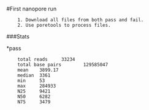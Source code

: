 #First nanopore run

        1. Download all files from both pass and fail.
        2. Use poretools to process files.

###Stats

*pass
     
        total reads     33234
        total base pairs        129585047
        mean    3899.17
        median  3361
        min     53
        max     284933
        N25     9421
        N50     6282
        N75     3479

